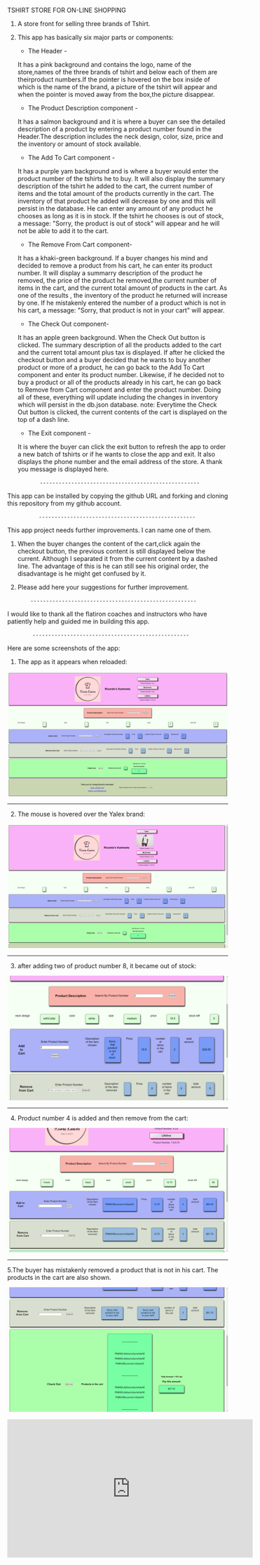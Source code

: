   TSHIRT STORE FOR ON-LINE SHOPPING



1. A store front for selling three brands of Tshirt.

2. This app has basically six major parts or components:
   * The Header - 
                  
    It has a pink background and contains the logo, name of the store,names of the three brands of tshirt 
    and below each of them are theirproduct numbers.If the pointer is hovered on the box inside of which 
    is the name of the brand, a picture of the tshirt will appear and when the pointer is moved away 
    from the box,the picture disappear.

   * The Product Description component - 
                 
   It has a salmon background and it is where a buyer can see the detailed description of a product by 
   entering a product number found in the Header.The description includes the neck design, color, size, 
   price and the inventory or amount of stock available.
   
   
   * The Add To Cart component -
                 
   It has a purple yam background and is where a buyer would enter the product number of the tshirts he 
    to buy. It will also display the summary description of the tshirt he added to the cart,  the current 
    number of items and the total amount of the products currently in the cart. The inventory of that product 
    he added will decrease by one and this will persist in the database. He can enter any amount of any product 
    he chooses as long as it is in stock. If the tshirt he chooses is out of stock, a message: 
    "Sorry, the product is out of stock" will appear and he will not be able to add it to the cart.
   
   * The Remove From Cart component-
                  
   It has a khaki-green background. If a buyer changes his mind and decided to remove a product from his cart, 
   he can enter its product number. It will display a summarry description of the product he removed, the price
    of the product he removed,the current number of items in the cart, and the current total amount of products
     in the cart. As one of the results , the inventory of the product he returned will increase by one. 
     If he mistakenly entered the number of a product which is not in his cart, a message: 
     "Sorry, that product is not in your cart" will appear.                 
   
   * The Check Out component-
                 
   It has an apple green background. When the Check Out button is clicked. The summary description of all the 
   products added to the cart and the current total amount plus tax is displayed.
   If after he clicked the checkout button and a buyer decided that he wants to buy another product or more of a product,
    he can go back to the Add To Cart component and enter its product number. Likewise, if he decided not to buy a product
   or all of the products already in his cart, he can go back to Remove from Cart component and enter the product number.
   Doing all of these, everything will update including the changes in inventory which will persist in the db.json database. 
   note: Everytime the Check Out button is clicked, the current contents of the cart is displayed on the top of a dash line.
  
   * The Exit component -
                 
    It is where the buyer can click the exit button to refresh the app to order a new batch of tshirts or if he wants to 
    close the app and exit. It also displays the phone number and the email address of the store. A thank you message is displayed here.


              ---------------------------------------------------

This app can be installed by copying the github URL and forking and cloning  this repository from my github account.

              --------------------------------------------------

This app project needs further improvements. I can name one of them.
1.  When the buyer changes the content of the cart,click again the checkout button, the previous content is still displayed below 
the current. Although I separated it from the current content by a dashed line. The advantage  of this is he can still see his 
original order, the disadvantage is he might get confused by it.
2.  Please add here your suggestions for further improvement.

            -----------------------------------------------------

I would like to thank all the flatiron coaches and instructors who have patiently help and guided me in building this app.

            --------------------------------------------------

Here are some screenshots of the app:

1. The app as it appears when reloaded:

![Alt text](<Screenshot (369).png>)

------------------------------------------------

2. The mouse is hovered over the Yalex brand:

![Alt text](<Screenshot (340).png>)

----------------------------------------------

3. after adding two of product number 8, it became out of stock:

![Alt text](<Screenshot (358).png>)

-----------------------------------------------

4. Product number 4 is added and then remove from the cart:

![Alt text](<Screenshot (365).png>)

----------------------------------------------

5.The buyer has mistakenly removed a product that is not in his cart. The products in the cart are also shown.

![Alt text](<Screenshot (367).png>)

<iframe width="560" height="315" src="https://www.youtube.com/embed/P8Xac8vrBfk" title="YouTube video player" frameborder="0" allow="accelerometer; autoplay; clipboard-write; encrypted-media; gyroscope; picture-in-picture; web-share" allowfullscreen></iframe>